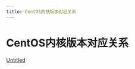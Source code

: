```yaml
---
title: CentOS内核版本对应关系
---
```


# CentOS内核版本对应关系

[Untitled](CentOS内核版本对应关系/Untitled%20Database%20fad1fe065f4649da9680d3e2f380a4b1.csv)